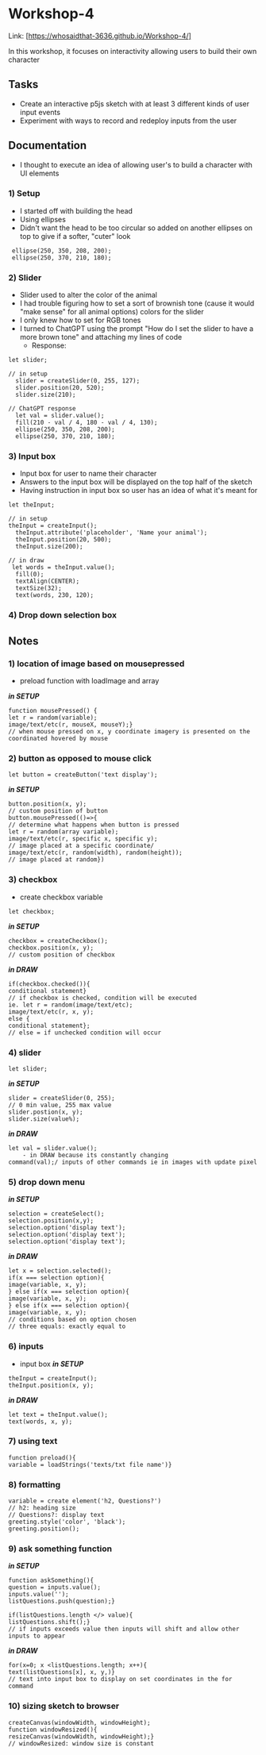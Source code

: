# Workshop-4
Link: [https://whosaidthat-3636.github.io/Workshop-4/]
 
In this workshop, it focuses on interactivity allowing users to build their own character 

## Tasks
- Create an interactive p5js sketch with at least 3 different kinds of user input events
- Experiment with ways to record and redeploy inputs from the user

## Documentation
- I thought to execute an idea of allowing user's to build a character with UI elements
  
### 1) Setup 
- I started off with building the head
- Using ellipses
- Didn't want the head to be too circular so added on another ellipses on top to give if a softer, "cuter" look
```
 ellipse(250, 350, 208, 200);
 ellipse(250, 370, 210, 180);
```

### 2) Slider
- Slider used to alter the color of the animal
- I had trouble figuring how to set a sort of brownish tone (cause it would "make sense" for all animal options) colors for the slider
- I only knew how to set for RGB tones
- I turned to ChatGPT using the prompt "How do I set the slider to have a more brown tone" and attaching my lines of code
  * Response: 
``` 
let slider;

// in setup
  slider = createSlider(0, 255, 127);
  slider.position(20, 520);
  slider.size(210);

// ChatGPT response
  let val = slider.value();
  fill(210 - val / 4, 180 - val / 4, 130); 
  ellipse(250, 350, 208, 200);
  ellipse(250, 370, 210, 180);
```

### 3) Input box
- Input box for user to name their character
- Answers to the input box will be displayed on the top half of the sketch
- Having instruction in input box so user has an idea of what it's meant for
```
let theInput;

// in setup
theInput = createInput();
  theInput.attribute('placeholder', 'Name your animal');
  theInput.position(20, 500);
  theInput.size(200);

// in draw
 let words = theInput.value();
  fill(0);
  textAlign(CENTER);
  textSize(32);
  text(words, 230, 120);
```

### 4) Drop down selection box


## Notes 
### 1) location of image based on mousepressed
- preload function with loadImage and array 

**_in SETUP_**
```
function mousePressed() {
let r = random(variable);
image/text/etc(r, mouseX, mouseY);}
// when mouse pressed on x, y coordinate imagery is presented on the coordinated hovered by mouse
```

### 2) button as opposed to mouse click
```
let button = createButton('text display');
```
**_in SETUP_**
```
button.position(x, y);
// custom position of button
button.mousePressed(()=>{
// determine what happens when button is pressed
let r = random(array variable);
image/text/etc(r, specific x, specific y);
// image placed at a specific coordinate/
image/text/etc(r, random(width), random(height));
// image placed at random})
```

### 3) checkbox
- create checkbox variable
```
let checkbox;
```
**_in SETUP_**
```
checkbox = createCheckbox();
checkbox.position(x, y);
// custom position of checkbox
```
**_in DRAW_**
```
if(checkbox.checked()){
conditional statement}
// if checkbox is checked, condition will be executed
ie. let r = random(image/text/etc);
image/text/etc(r, x, y);
else {
conditional statement};
// else = if unchecked condition will occur
```

### 4) slider
```
let slider;
```
**_in SETUP_**
```
slider = createSlider(0, 255);
// 0 min value, 255 max value
slider.postion(x, y);
slider.size(value%);
```
**_in DRAW_**
```
let val = slider.value();
	- in DRAW because its constantly changing 
command(val);/ inputs of other commands ie in images with update pixel
```

### 5) drop down menu
**_in SETUP_**
```
selection = createSelect();
selection.position(x,y);
selection.option('display text');
selection.option('display text');
selection.option('display text');
```

**_in DRAW_**
```
let x = selection.selected();
if(x === selection option){
image(variable, x, y);
} else if(x === selection option){
image(variable, x, y);
} else if(x === selection option){
image(variable, x, y);
// conditions based on option chosen
// three equals: exactly equal to
```

### 6) inputs
- input box 
**_in SETUP_**
```
theInput = createInput();
theInput.position(x, y);
```
**_in DRAW_**
```
let text = theInput.value();
text(words, x, y);
```

### 7) using text
```
function preload(){
variable = loadStrings('texts/txt file name')}
```

### 8) formatting
```
variable = create element('h2, Questions?')
// h2: heading size
// Questions?: display text
greeting.style('color', 'black');
greeting.position();
```

### 9) ask something function
**_in SETUP_**
```
function askSomething(){
question = inputs.value();
inputs.value('');
listQuestions.push(question);}

if(listQuestions.length </> value){
listQuestions.shift();}
// if inputs exceeds value then inputs will shift and allow other inputs to appear
```

**_in DRAW_**
```
for(x=0; x <listQuestions.length; x++){
text(listQuestions[x], x, y,)}
// text into input box to display on set coordinates in the for command
```

### 10) sizing sketch to browser
```
createCanvas(windowWidth, windowHeight);
function windowResized(){
resizeCanvas(windowWidth, windowHeight);}
// windowResized: window size is constant
```
